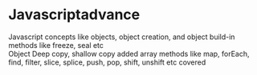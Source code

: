 # Javascriptadvance
Javascript concepts like objects, object creation, and object build-in methods like freeze, seal etc <br>
Object Deep copy, shallow copy added
array methods like map, forEach, find, filter, slice, splice, push, pop, shift, unshift etc covered
